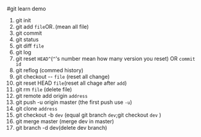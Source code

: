 #git learn demo
1. git init
2. git add `file`OR`.`(mean all file)
3. git commit
4. git status
5. git diff `file`
6. git log
7. git reset `HEAD^`(`^`'s number mean how many version you reset) OR `commit id`
8. git reflog (commed history)
9. git checkout -- `file` (reset all change)
10. git reset HEAD `file`(reset all chage after `add`)
11. git rm `file` (delete file)
12. git remote add origin `address`
13. git push -u origin master (the first push use `-u`)
14. git clone `address`
15. git checkout -b `dev` (equal git branch `dev`;git checkout `dev` )
16. git merge master (merge dev in master)
17. git branch -d dev(delete dev branch)


